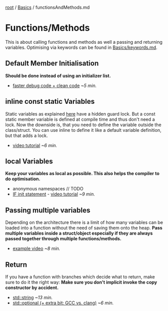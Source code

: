 [root](../README.md) / [Basics](basics.md) / functionsAndMethods.md
# Functions/Methods
This is about calling functions and methods as well a passing and returning variables. Optimising via keywords can be found in [Basics/keywords.md](keywords.md).

## Default Member Initialisation
**Should be done instead of using an initializer list.**

* [faster debug code + clean code](https://www.youtube-nocookie.com/embed/qNNAMH9LHA?rel=0) *~5 min.*

## inline const static Variables
Static variables as explained [here](keywords.md#staticvariable) have a hidden guard lock. But a const static member variable is defined at compile time and thus don't need a lock. Now the downside is, that you need to define the variable outside the class/struct. You can use inline to define it like a default variable definition, but that adds a lock.

-  [video tutorial](https://www.youtube-nocookie.com/embed/m7hwL0gHuP4?rel=0) *~6 min.*

## local Variables
**Keep your variables as local as possible. This also helps the compiler to do optimisation.**

- anonymous namespaces // TODO
- [IF init statement](https://en.cppreference.com/w/cpp/language/if#If_Statements_with_Initializer) - [video tutorial](https://www.youtube-nocookie.com/embed/AiXU5EuLZgc?rel=0&end=500) *~9 min.*


## Passing multiple variables
Depending on the architecture there is a limit of how many variables can be loaded into a function without the need of saving them onto the heap.
**Pass multiple variables inside a struct/object especially if they are always passed together through multiple functions/methods.**

- [example video](https://www.youtube-nocookie.com/embed/FwsO12x8nyM?rel=0) *~8 min.*

## Return
If you have a function with branches which decide what to return, make sure to do it the right way: **Make sure you don't implicit invoke the copy constructor by accident.**

- [std::string](https://www.youtube-nocookie.com/embed/9mWWNYRHAIQ?rel=0) *~13 min.*
- [std::optional (+ extra bit: GCC vs. clang)](https://www.youtube-nocookie.com/embed/Bu1AEze14Ns?rel=0&start=2436&end=2754) *~6 min.*
